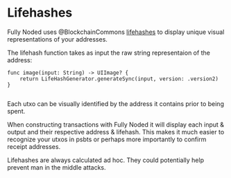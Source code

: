 # Lifehashes

Fully Noded uses @BlockchainCommons [lifehashes](https://github.com/BlockchainCommons/LifeHash) to display 
unique visual representations of your addresses.

The lifehash function takes as input the raw string representaion of the address:
```
func image(input: String) -> UIImage? {
    return LifeHashGenerator.generateSync(input, version: .version2)
}
    
```

Each utxo can be visually identified by the address it contains prior to being spent.

When constructing transactions with Fully Noded it will display each input & output and their respective address & lifehash.
This makes it much easier to recognize your utxos in psbts or perhaps more importantly to confirm receipt addresses.

Lifehashes are always calculated ad hoc. They could potentially help prevent man in the middle attacks.


